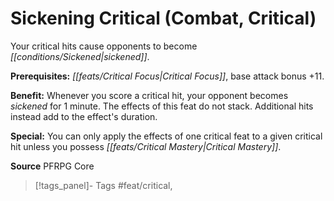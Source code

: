 ﻿---
cssclass: [feats]

---
# Sickening Critical (Combat, Critical)

Your critical hits cause opponents to become _[[conditions/Sickened|sickened]]_.

**Prerequisites:** _[[feats/Critical Focus|Critical Focus]]_, base attack bonus +11.

**Benefit:** Whenever you score a critical hit, your opponent becomes _sickened_ for 1 minute. The effects of this feat do not stack. Additional hits instead add to the effect's duration.

**Special:** You can only apply the effects of one critical feat to a given critical hit unless you possess _[[feats/Critical Mastery|Critical Mastery]]_.

**Source** PFRPG Core
>[!tags_panel]- Tags
> #feat/critical, 